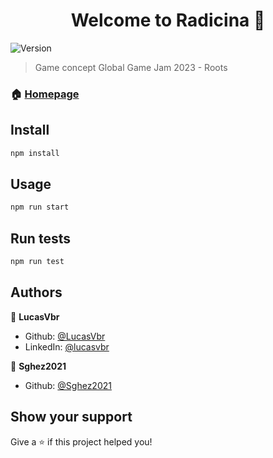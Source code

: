 <h1 align="center">Welcome to Radicina 👋</h1>
<p>
  <img alt="Version" src="https://img.shields.io/badge/version-0.1.0-blue.svg?cacheSeconds=2592000" />
</p>

> Game concept Global Game Jam 2023 - Roots

### 🏠 [Homepage](https://radicina.vercel.app/)

## Install

```sh
npm install
```

## Usage

```sh
npm run start
```

## Run tests

```sh
npm run test
```

## Authors

👤 **LucasVbr**

* Github: [@LucasVbr](https://github.com/LucasVbr)
* LinkedIn: [@lucasvbr](https://linkedin.com/in/lucasvbr)

👤 **Sghez2021**

* Github: [@Sghez2021](https://github.com/Sghez2021)

## Show your support

Give a ⭐️ if this project helped you!